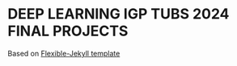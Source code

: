 # DEEP LEARNING IGP TUBS 2024 FINAL PROJECTS

Based on [Flexible-Jekyll template](https://github.com/artemsheludko/flexible-jekyll)